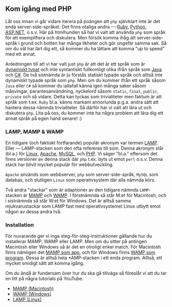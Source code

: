## Kom igång med PHP

Låt oss innan vi går vidare iterera på poängen att `php` självklart inte är det enda server-side-språket. Det finns otaliga andra ---[Ruby][0], [Python][1], [ASP.NET][2], o.s.v. Här på htmlhunden så har vi valt att använda `php` som språk för att exemplifiera och diskutera. Men försök komma ihåg att server-side-språk i grund och botten har många likheter och gör ungefär samma sak. Så om du väl har lärt dig ett, så kommer du ha lättare att komma "up to speed" med ett annat.

Anledningen till att vi har valt just `php` är att det är ett språk som är [dynamiskt typat][3] och inte syntantiskt fullkomligt olika ifrån språk som [Java][4] och [C\#][5]. De två sistnämda är ju förstås statiskt typade språk och alltså inte dynamiskt typade språk som `php`. Men om du kommer ifrån ett språk såsom `Java` eller `C#` så kommer du iallafall känna igen många saker såsom måsvingar, parantesanvändning, nyckelord såsom `static`, `final`, `public`, `private` och så vidare. Detta kan tyckas som trivialiteter men faktum är att språk som t.ex. `Ruby` bl.a. känns markant annorlunda p.g.a. andra sätt att hantera dessa nämnda trivialiteter. Så därför har vi valt att lära ut och diskutera `php`. Lita på oss, du kommer inte ha några problem att lära dig ett annat språk på egen hand senare! :)

### LAMP, MAMP & WAMP

En tidigare (och faktiskt fortfarande) populär akronym var termen [LAMP][6]. Eller &mdash; LAMP-stacken som den ofta refereras till som. Denna akronym står (bl.a.) för [Linux][7], [Apache][8], [MySQL][9], och [PHP][10]. Vi säger "bl.a." eftersom det finns versioner av denna stack där `php` t.ex. byts ut emot `perl` o.s.v. Denna stack har blivit mycket populär för webbutveckling.

`Apache` används som webbserver, `php` som server-side-språk, `MySQL` som databas, och slutligen `Linux` som operativsystem där alla nämnda körs.

Två andra "stackar" som är adaptioner av den tidigare nämnda `LAMP`-stacken är [MAMP][11] och [WAMP][6]. I förstnämnda så står M:et för Macintosh, och i sistnämnda så står W:et för Windows. Det är alltså samma mjukvarustackar som LAMP fast med operativsystemet Linux utbytt emot någon av dessa andra två.

### Installation

För nuvarande ger vi inga steg-för-steg-instruktioner gällande hur du installerar MAMP, WAMP eller LAMP. Men om du sitter på antingen Macintosh eller Windows så är det en otroligt enkel match. För Macintosh finns nämligen det [MAMP som app][12], och för Windows finns [WAMP som program][13]. Dessa är alltså hela \*AMP-stacken i ett enda program. Alltså, ett mycket smidigt sätt att komma igång.

Om du ändå är fundersam över hur du ska gå tillväga så föreslår vi att du tar en titt på några tutorials på YouTube.

* [MAMP (Macintosh)][14]
* [WAMP (Windows)][15]
* [LAMP (Linux)][16]

[0]: http://en.wikipedia.org/wiki/Ruby_(programming_language)
[1]: http://en.wikipedia.org/wiki/Python_(programming_language)
[2]: http://en.wikipedia.org/wiki/ASP.NET
[3]: http://en.wikipedia.org/wiki/Type_system#Dynamic_type-checking_and_runtime_type_information
[4]: http://en.wikipedia.org/wiki/Java_(programming_language)
[5]: http://en.wikipedia.org/wiki/C_Sharp_(programming_language)
[6]: http://en.wikipedia.org/wiki/WAMP#Variants_and_equivalents_on_other_platforms
[7]: http://en.wikipedia.org/wiki/Linux
[8]: http://en.wikipedia.org/wiki/Apache_HTTP_Server
[9]: http://en.wikipedia.org/wiki/MySQL
[10]: http://en.wikipedia.org/wiki/PHP
[11]: http://en.wikipedia.org/wiki/MAMP
[12]: https://www.mamp.info/en/
[13]: http://www.wampserver.com/en/
[14]: http://www.youtube.com/results?search_query=mamp
[15]: http://www.youtube.com/results?search_query=wamp
[16]: http://www.youtube.com/results?search_query=lamp+linux
